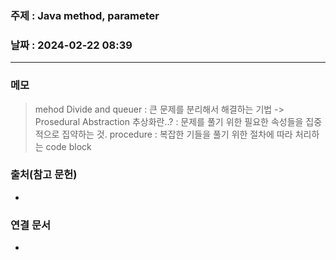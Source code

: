 ### 주제 : Java method, parameter

### 날짜 : 2024-02-22 08:39
----
### 메모
> mehod
> Divide and queuer : 큰 문제를 분리해서 해결하는 기법 -> Prosedural Abstraction
> 추상화란..? : 문제를 풀기 위한 필요한 속성들을 집중적으로 집약하는 것.
> procedure : 복잡한 기들을 풀기 위한 절차에 따라 처리하는 code block
> 
### 출처(참고 문헌)
- 

### 연결 문서
- 
